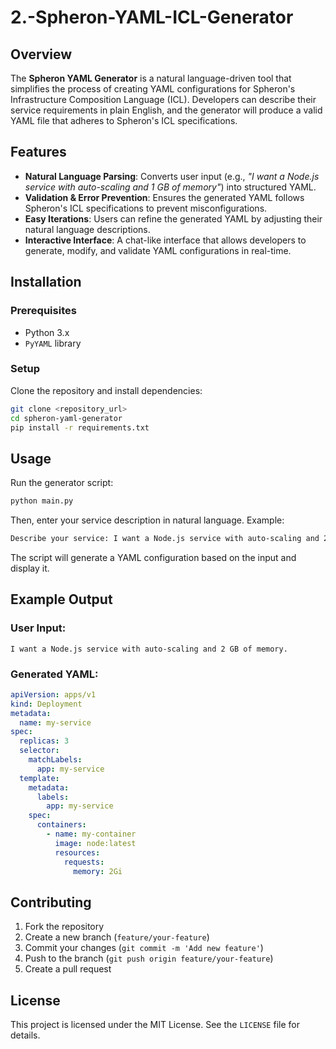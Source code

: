 # 2.-Spheron-YAML-ICL-Generator

## Overview
The **Spheron YAML Generator** is a natural language-driven tool that simplifies the process of creating YAML configurations for Spheron's Infrastructure Composition Language (ICL). Developers can describe their service requirements in plain English, and the generator will produce a valid YAML file that adheres to Spheron's ICL specifications.

## Features
- **Natural Language Parsing**: Converts user input (e.g., *"I want a Node.js service with auto-scaling and 1 GB of memory"*) into structured YAML.
- **Validation & Error Prevention**: Ensures the generated YAML follows Spheron's ICL specifications to prevent misconfigurations.
- **Easy Iterations**: Users can refine the generated YAML by adjusting their natural language descriptions.
- **Interactive Interface**: A chat-like interface that allows developers to generate, modify, and validate YAML configurations in real-time.

## Installation
### Prerequisites
- Python 3.x
- `PyYAML` library

### Setup
Clone the repository and install dependencies:
```sh
git clone <repository_url>
cd spheron-yaml-generator
pip install -r requirements.txt
```

## Usage
Run the generator script:
```sh
python main.py
```
Then, enter your service description in natural language. Example:
```sh
Describe your service: I want a Node.js service with auto-scaling and 2 GB of memory.
```
The script will generate a YAML configuration based on the input and display it.

## Example Output
### User Input:
```
I want a Node.js service with auto-scaling and 2 GB of memory.
```
### Generated YAML:
```yaml
apiVersion: apps/v1
kind: Deployment
metadata:
  name: my-service
spec:
  replicas: 3
  selector:
    matchLabels:
      app: my-service
  template:
    metadata:
      labels:
        app: my-service
    spec:
      containers:
        - name: my-container
          image: node:latest
          resources:
            requests:
              memory: 2Gi
```

## Contributing
1. Fork the repository
2. Create a new branch (`feature/your-feature`)
3. Commit your changes (`git commit -m 'Add new feature'`)
4. Push to the branch (`git push origin feature/your-feature`)
5. Create a pull request

## License
This project is licensed under the MIT License. See the `LICENSE` file for details.


